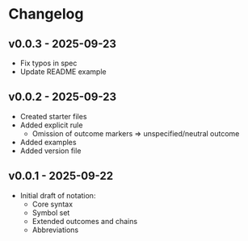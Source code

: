 # Changelog

## v0.0.3 - 2025-09-23

- Fix typos in spec
- Update README example

## v0.0.2 - 2025-09-23

- Created starter files
- Added explicit rule
  - Omission of outcome markers => unspecified/neutral outcome
- Added examples
- Added version file

## v0.0.1 - 2025-09-22

- Initial draft of notation:
  - Core syntax
  - Symbol set
  - Extended outcomes and chains
  - Abbreviations
